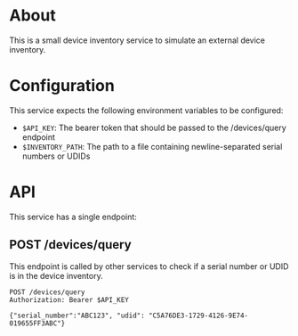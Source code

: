 # About

This is a small device inventory service to simulate an external device inventory.

# Configuration

This service expects the following environment variables to be configured:

- `$API_KEY`: The bearer token that should be passed to the /devices/query endpoint
- `$INVENTORY_PATH`: The path to a file containing newline-separated serial numbers or UDIDs

# API

This service has a single endpoint:

## POST /devices/query

This endpoint is called by other services to check if a serial number or UDID is in the device inventory.

```curl
POST /devices/query
Authorization: Bearer $API_KEY

{"serial_number":"ABC123", "udid": "C5A76DE3-1729-4126-9E74-019655FF3ABC"}
```
